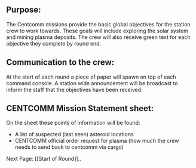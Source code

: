 ## Purpose:

The Centcomm missions provide the basic global objectives for the station crew to work towards. 
These goals will include exploring the solar system and mining plasma deposits.
The crew will also receive green text for each objective they complete by round end.

## Communication to the crew:

At the start of each round a piece of paper will spawn on top of each command console. A station wide announcement will be broadcast to inform the staff that the objectives have been received.

## CENTCOMM Mission Statement sheet:

On the sheet these points of information will be found:

* A list of suspected (last seen) asteroid locations
* CENTCOMM official order request for plasma (how much the crew needs to send back to centcomm via cargo)

Next Page: [[Start of Round]]..

